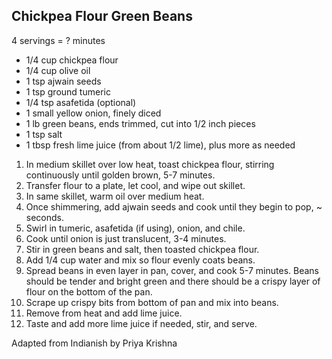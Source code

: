 ## Chickpea Flour Green Beans

4 servings = ? minutes

* 1/4 cup chickpea flour
* 1/4 cup olive oil
* 1 tsp ajwain seeds
* 1 tsp ground tumeric
* 1/4 tsp asafetida (optional)
* 1 small yellow onion, finely diced
* 1 lb green beans, ends trimmed, cut into 1/2 inch pieces
* 1 tsp salt
* 1 tbsp fresh lime juice (from about 1/2 lime), plus more as needed

1. In medium skillet over low heat, toast chickpea flour, stirring continuously until golden brown, 5-7 minutes.
2. Transfer flour to a plate, let cool, and wipe out skillet.
3. In same skillet, warm oil over medium heat.
4. Once shimmering, add ajwain seeds and cook until they begin to pop, ~ seconds.
5. Swirl in tumeric, asafetida (if using), onion, and chile.
6. Cook until onion is just translucent, 3-4 minutes.
7. Stir in green beans and salt, then toasted chickpea flour.
8. Add 1/4 cup water and mix so flour evenly coats beans.
9. Spread beans in even layer in pan, cover, and cook 5-7 minutes. Beans should be tender and bright green and there should be a crispy layer of flour on the bottom of the pan.
10. Scrape up crispy bits from bottom of pan and mix into beans.
11. Remove from heat and add lime juice.
12. Taste and add more lime juice if needed, stir, and serve.

Adapted from Indianish by Priya Krishna
